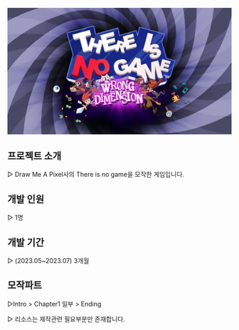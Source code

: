 ![(https://github.com/yoodongmin98/MyStudy/blob/master/maxresdefault.jpg)](https://github.com/yoodongmin98/MyStudy/blob/master/maxresdefault.jpg)

## 프로젝트 소개

▷ Draw Me A Pixel사의 There is no game을 모작한 게임입니다.


## 개발 인원

▷ 1명


## 개발 기간 

▷ (2023.05~2023.07) 3개월


## 모작파트

▷Intro > Chapter1 일부 > Ending


▷ 리소스는 제작관련 필요부분만 존재합니다.
